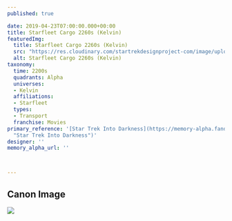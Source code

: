 ```yaml
---
published: true

date: 2019-04-23T07:00:00.000+00:00
title: Starfleet Cargo 2260s (Kelvin)
featuredImg:
  title: Starfleet Cargo 2260s (Kelvin)
  src: "https://res.cloudinary.com/startrekdesignproject-com/image/upload/v1556058334/StarfleetCargo.png"
  alt: Starfleet Cargo 2260s (Kelvin)
taxonomy:
  time: 2200s
  quadrants: Alpha
  universes:
  - Kelvin
  affiliations:
  - Starfleet
  types:
  - Transport
  franchise: Movies
primary_reference: '[Star Trek Into Darkness](https://memory-alpha.fandom.com/wiki/Star_Trek_Into_Darkness
  "Star Trek Into Darkness")'
designer: ''
memory_alpha_url: ''



---
```

## Canon Image

![](https://res.cloudinary.com/startrekdesignproject-com/image/upload/v1556058335/StarfleetCargo1.jpg)